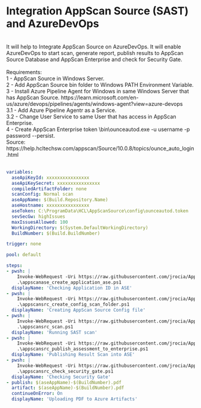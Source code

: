# Integration AppScan Source (SAST) and AzureDevOps
</br>
It will help to Integrate AppScan Source on AzureDevOps. It will enable AzureDevOps to start scan, generate report, publish results to AppScan Source Database and AppScan Enterprise and check for Security Gate.<br>
<br>
Requirements:<br>
1 - AppScan Source in Windows Server.<br>
2 - Add AppScan Source bin folder to Windows PATH Environment Variable.<br>
3 - Install Azure Pipeline Agent for Windows in same Windows Server that has AppScan Source. https://learn.microsoft.com/en-us/azure/devops/pipelines/agents/windows-agent?view=azure-devops<br>
3.1 - Add Azure Pipeline Agentr as a Service.<br>
3.2 - Change User Service to same User that has access in AppScan Enterprise.<br>
4 - Create AppScan Enterprise token <install_dir>\bin\ounceautod.exe -u username -p password --persist.<br>
  Source: https://help.hcltechsw.com/appscan/Source/10.0.8/topics/ounce_auto_login.html <br>
  <br>

```yaml
variables:
  aseApiKeyId: xxxxxxxxxxxxxxxx
  aseApiKeySecret: xxxxxxxxxxxxxxxx
  compiledArtifactFolder: none
  scanConfig: Normal scan
  aseAppName: $(Build.Repository.Name)
  aseHostname: xxxxxxxxxxxxxxxx
  aseToken: C:\ProgramData\HCL\AppScanSource\config\ounceautod.token
  sevSecGw: highIssues
  maxIssuesAllowed: 100
  WorkingDirectory: $(System.DefaultWorkingDirectory)
  BuildNumber: $(Build.BuildNumber)

trigger: none

pool: default

steps:
- pwsh: |
    Invoke-WebRequest -Uri https://raw.githubusercontent.com/jrocia/AppScan-onprem-and-AzureDevOps-integration/main/scripts/appscanase_create_application_ase.ps1 -OutFile appscanase_create_application_ase.ps1
    .\appscanase_create_application_ase.ps1
  displayName: 'Checking Application ID in ASE'
- pwsh: |
    Invoke-WebRequest -Uri https://raw.githubusercontent.com/jrocia/AppScan-onprem-and-AzureDevOps-integration/main/scripts/appscansrc_create_config_scan_folder.ps1 -OutFile appscansrc_create_config_scan_folder.ps1
    .\appscansrc_create_config_scan_folder.ps1
  displayName: 'Creating AppScan Source Config file'
- pwsh: |
    Invoke-WebRequest -Uri https://raw.githubusercontent.com/jrocia/AppScan-onprem-and-AzureDevOps-integration/main/scripts/appscansrc_scan.ps1 -OutFile appscansrc_scan.ps1
    .\appscansrc_scan.ps1
  displayName: 'Running SAST scan'
- pwsh: |
    Invoke-WebRequest -Uri https://raw.githubusercontent.com/jrocia/AppScan-onprem-and-AzureDevOps-integration/main/scripts/appscansrc_publish_assessment_to_enterprise.ps1 -OutFile appscansrc_publish_assessment_to_enterprise.ps1
    .\appscansrc_publish_assessment_to_enterprise.ps1
  displayName: 'Publishing Result Scan into ASE'
- pwsh: |
    Invoke-WebRequest -Uri https://raw.githubusercontent.com/jrocia/AppScan-onprem-and-AzureDevOps-integration/main/scripts/appscansrc_check_security_gate.ps1 -OutFile appscansrc_check_security_gate.ps1
    .\appscansrc_check_security_gate.ps1
  displayName: 'Checking Security Gate'
- publish: $(aseAppName)-$(BuildNumber).pdf
  artifact: $(aseAppName)-$(BuildNumber).pdf
  continueOnError: On
  displayName: 'Uploading PDF to Azure Artifacts'
```
